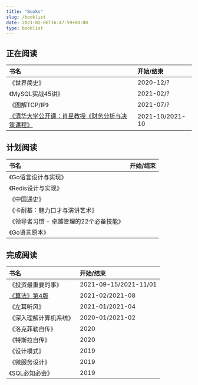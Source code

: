 ```yaml
---
title: "Books"
slug: /booklist
date: 2021-02-06T16:47:59+08:00
type: booklist
---
```


## 正在阅读

| 书名                                                                                                                | 开始/结束       |
| :------------------------------------------------------------------------------------------------------------------ | :-------------- |
| 《世界简史》                                                                                                        | 2020-12/?       |
| 《MySQL实战45讲》                                                                                                   | 2021-02/?       |
| 《图解TCP/IP》                                                                                                      | 2021-07/?       |
| [《清华大学公开课：肖星教授《财务分析与决策课程》](https://open.163.com/newview/movie/courseintro?newurl=MDPKDHH4O) | 2021-10/2021-10 |

## 计划阅读

| 书名                                    | 开始/结束 |
| :-------------------------------------- | :-------- |
| 《Go语言设计与实现》                    |           |
| 《Redis设计与实现》                     |           |
| 《中国通史》                            |           |
| 《卡耐基：魅力口才与演讲艺术》          |           |
| 《领导者习惯 - 卓越管理的22个必备技能》 |           |
| 《Go语言原本》                          |           |


## 完成阅读

| 书名                                | 开始/结束             |
| :---------------------------------- | :-------------------- |
| 《投资最重要的事》                  | 2021-09-15/2021-11/01 |
| [《算法》第4版](/books/algorithms4) | 2021-02/2021-08       |
| 《左耳听风》                        | 2021-01/2021-04       |
| 《深入理解计算机系统》              | 2020-01/2021-02       |
| 《洛克菲勒自传》                    | 2020                  |
| 《特斯拉自传》                      | 2020                  |
| 《设计模式》                        | 2019                  |
| 《微服务设计》                      | 2019                  |
| 《SQL必知必会》                     | 2019                  |

